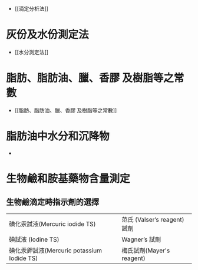 - [[滴定分析法]]
# 灰份及水份測定法
- [[水分測定法]]
# 脂肪、脂肪油、臘、香膠 及樹脂等之常數
- [[脂肪、脂肪油、臘、香膠 及樹脂等之常數]]
# 脂肪油中水分和沉降物
- 


# 生物鹼和胺基藥物含量測定
## 生物鹼滴定時指示劑的選擇
|                                            |                              |
| ------------------------------------------ | ---------------------------- |
| 碘化汞試液(Mercuric iodide TS)             | 范氏 (Valser’s reagent) 試劑 |
| 碘試液 (Iodine TS)                         | Wagner’s 試劑                |
| 碘化汞鉀試液(Mercuric potassium Iodide TS) | 梅氏試劑(Mayer's reagent)                             |
 






